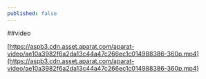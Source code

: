 ```yaml
---
published: false
---
```

##video

[https://aspb3.cdn.asset.aparat.com/aparat-video/ae10a3982f6a2da13c44a47c266ec1c014988386-360p.mp4](https://aspb3.cdn.asset.aparat.com/aparat-video/ae10a3982f6a2da13c44a47c266ec1c014988386-360p.mp4)
